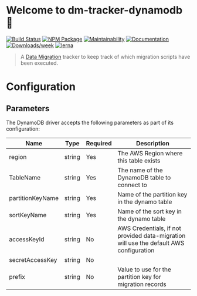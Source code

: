 # Welcome to dm-tracker-dynamodb 👋

[![Build Status](https://travis-ci.org/theBenForce/data-migration.svg?branch=master)](https://travis-ci.org/theBenForce/data-migration)
[![NPM Package](https://img.shields.io/npm/v/dm-tracker-dynamodb)](https://www.npmjs.com/package/dm-tracker-dynamodb)
[![Maintainability](https://api.codeclimate.com/v1/badges/89a0c1976c9b89979635/maintainability)](https://codeclimate.com/github/theBenForce/data-migration/maintainability)
[![Documentation](https://img.shields.io/badge/documentation-view-blue)](https://data-migration.js.org/)
[![Downloads/week](https://img.shields.io/npm/dw/dm-tracker-dynamodb.svg)](https://npmjs.org/package/dm-tracker-dynamodb)
[![lerna](https://img.shields.io/badge/maintained%20with-lerna-cc00ff.svg)](https://lerna.js.org/)

> A [Data Migration](https://www.npmjs.com/package/data-migration) tracker to keep track of which migration scripts have been executed.

# Configuration

## Parameters

The DynamoDB driver accepts the following parameters as part of its configuration:

| Name             | Type   | Required | Description                                                                            |
| ---------------- | ------ | -------- | -------------------------------------------------------------------------------------- |
| region           | string | Yes      | The AWS Region where this table exists                                                 |
| TableName        | string | Yes      | The name of the DynamoDB table to connect to                                           |
| partitionKeyName | string | Yes      | Name of the partition key in the dynamo table                                          |
| sortKeyName      | string | Yes      | Name of the sort key in the dynamo table                                               |
| accessKeyId      | string | No       | AWS Credentials, if not provided data-migration will use the default AWS configuration |
| secretAccessKey  | string | No       |                                                                                        |
| prefix           | string | No       | Value to use for the partition key for migration records                               |

